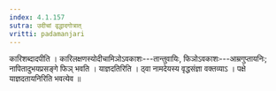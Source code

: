 ```yaml
---
index: 4.1.157
sutra: उदीचां वृद्धादगोत्रात्‌
vritti: padamanjari
---
```


 कारिशब्दादपीति । कारिलक्षणस्योदीचामिञोऽवकाशः---तान्तुवायिः, फिञोऽवकाशः---आम्रगुप्तायनिः; नापितादुभयप्रसङ्गे फिञ् भवति । याज्ञदतिरिति । ठ्वा नामदेयस्य वृद्धसंज्ञा वक्तव्याऽ । पक्षे याज्ञदतायनिरिति भवत्येव ॥